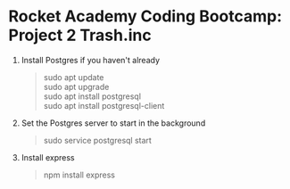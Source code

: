 # Rocket Academy Coding Bootcamp: Project 2 Trash.inc


1. Install Postgres if you haven't already
    > sudo apt update
    > <br> sudo apt upgrade
    > <br> sudo apt install postgresql
    > <br> sudo apt install postgresql-client
  
2. Set the Postgres server to start in the background
    > sudo service postgresql start
    
3. Install express
    > npm install express
